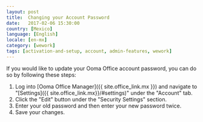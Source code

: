 ```yaml
---
layout: post
title:  Changing your Account Password
date:   2017-02-06 15:30:00
country: [Mexico]
language: [English]
locale: [en-mx]
category: [wework]
tags: [activation-and-setup, account, admin-features, wework]
---
```


If you would like to update your Ooma Office account password, you can do so by following these steps:

1. Log into [Ooma Office Manager]({{ site.office_link.mx }}) and navigate to "[Settings]({{ site.office_link.mx}}/#settings)" under the "Account" tab.
2. Click the "Edit" button under the "Security Settings" section.
3. Enter your old password and then enter your new password twice.
4. Save your changes.